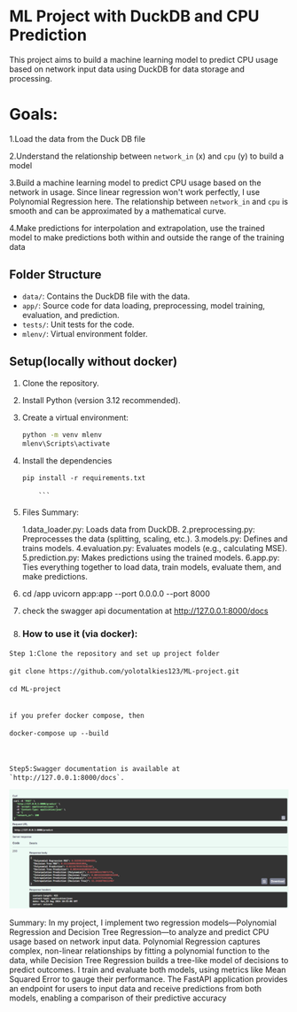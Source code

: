 # ML Project with DuckDB and CPU Prediction

This project aims to build a machine learning model to predict CPU usage based on network input data using DuckDB for data storage and processing.

# Goals:

1.Load the data from the Duck DB file

2.Understand the relationship between `network_in` (x) and `cpu` (y) to build a model

3.Build a machine learning model to predict CPU usage based on the network in usage. Since linear regression won't work perfectly, I use Polynomial Regression here.
The relationship between `network_in` and `cpu` is smooth and can be approximated by a mathematical curve.

4.Make predictions for interpolation and extrapolation, use the trained model to make predictions both within and outside the range of the training data

## Folder Structure

- `data/`: Contains the DuckDB file with the data.
- `app/`: Source code for data loading, preprocessing, model training, evaluation, and prediction.
- `tests/`: Unit tests for the code.
- `mlenv/`: Virtual environment folder.

## Setup(locally without docker)

1.  Clone the repository.
2.  Install Python (version 3.12 recommended).
3.  Create a virtual environment:

    ```bash
    python -m venv mlenv
    mlenv\Scripts\activate

    ```

4.  Install the dependencies

    ````
    pip install -r requirements.txt

        ```

    ````

5.  Files Summary:

    1.data_loader.py: Loads data from DuckDB.
    2.preprocessing.py: Preprocesses the data (splitting, scaling, etc.).
    3.models.py: Defines and trains models.
    4.evaluation.py: Evaluates models (e.g., calculating MSE).
    5.prediction.py: Makes predictions using the trained models.
    6.app.py: Ties everything together to load data, train models, evaluate them, and make predictions.

6.  cd /app
    uvicorn app:app --port 0.0.0.0 --port 8000

7.  check the swagger api documentation at http://127.0.0.1:8000/docs

8.  ### How to use it (via docker):

```
Step 1:Clone the repository and set up project folder

git clone https://github.com/yolotalkies123/ML-project.git

cd ML-project


if you prefer docker compose, then

docker-compose up --build



Step5:Swagger documentation is available at `http://127.0.0.1:8000/docs`.

```

![response](capture.png)

Summary:
In my project, I implement two regression models—Polynomial Regression and Decision Tree Regression—to analyze and predict CPU usage based on network input data. Polynomial Regression captures complex, non-linear relationships by fitting a polynomial function to the data, while Decision Tree Regression builds a tree-like model of decisions to predict outcomes. I train and evaluate both models, using metrics like Mean Squared Error to gauge their performance. The FastAPI application provides an endpoint for users to input data and receive predictions from both models, enabling a comparison of their predictive accuracy
